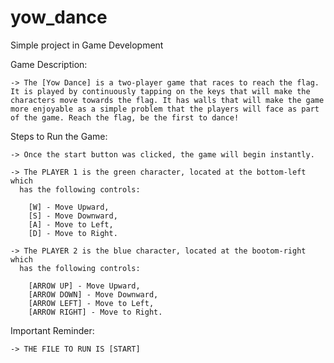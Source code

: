 # yow_dance
Simple project in Game Development 

Game Description:

    -> The [Yow Dance] is a two-player game that races to reach the flag.
    It is played by continuously tapping on the keys that will make the 
    characters move towards the flag. It has walls that will make the game 
    more enjoyable as a simple problem that the players will face as part 
    of the game. Reach the flag, be the first to dance!

Steps to Run the Game:

    -> Once the start button was clicked, the game will begin instantly.
    
    -> The PLAYER 1 is the green character, located at the bottom-left which
      has the following controls: 
      
        [W] - Move Upward, 
        [S] - Move Downward,
        [A] - Move to Left, 
        [D] - Move to Right.
      
    -> The PLAYER 2 is the blue character, located at the bootom-right which
      has the following controls: 
      
        [ARROW UP] - Move Upward,
        [ARROW DOWN] - Move Downward, 
        [ARROW LEFT] - Move to Left, 
        [ARROW RIGHT] - Move to Right.

Important Reminder:

    -> THE FILE TO RUN IS [START] 
